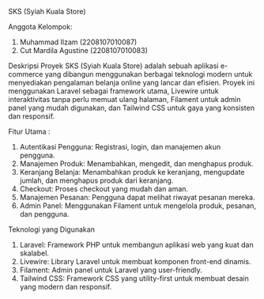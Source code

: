 SKS (Syiah Kuala Store)

Anggota Kelompok:
1. Muhammad Ilzam (2208107010087)
2. Cut Mardila Agustine (2208107010083)

Deskripsi Proyek
SKS (Syiah Kuala Store) adalah sebuah aplikasi e-commerce yang dibangun menggunakan berbagai teknologi modern untuk menyediakan pengalaman belanja online yang lancar dan efisien. Proyek ini menggunakan Laravel sebagai framework utama, Livewire untuk interaktivitas tanpa perlu memuat ulang halaman, Filament untuk admin panel yang mudah digunakan, dan Tailwind CSS untuk gaya yang konsisten dan responsif.

Fitur Utama :
1. Autentikasi Pengguna: Registrasi, login, dan manajemen akun pengguna.
2. Manajemen Produk: Menambahkan, mengedit, dan menghapus produk.
3. Keranjang Belanja: Menambahkan produk ke keranjang, mengupdate jumlah, dan menghapus produk dari keranjang.
4. Checkout: Proses checkout yang mudah dan aman.
5. Manajemen Pesanan: Pengguna dapat melihat riwayat pesanan mereka.
6. Admin Panel: Menggunakan Filament untuk mengelola produk, pesanan, dan pengguna.

Teknologi yang Digunakan
1. Laravel: Framework PHP untuk membangun aplikasi web yang kuat dan skalabel.
2. Livewire: Library Laravel untuk membuat komponen front-end dinamis.
3. Filament: Admin panel untuk Laravel yang user-friendly.
4. Tailwind CSS: Framework CSS yang utility-first untuk membuat desain yang modern dan responsif.
